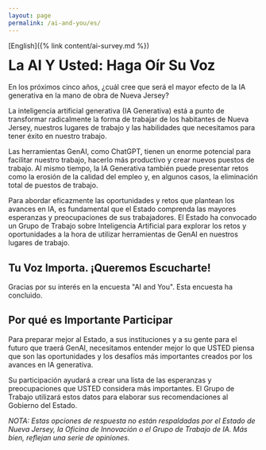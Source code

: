 ```yaml
---
layout: page
permalink: /ai-and-you/es/
---
```


[English]({% link content/ai-survey.md %})

<h1 style="margin-top: .3em"> La AI Y Usted: Haga Oír Su Voz </h1>

<p class="font-mono-lg text-bold"> En los próximos cinco años, ¿cuál cree que será el mayor efecto de la IA generativa en la mano de obra de Nueva Jersey? </p>

La inteligencia artificial generativa (IA Generativa) está a punto de transformar radicalmente la forma de trabajar de los habitantes de Nueva Jersey, nuestros lugares de trabajo y las habilidades que necesitamos para tener éxito en nuestro trabajo.

Las herramientas GenAI, como ChatGPT, tienen un enorme potencial para facilitar nuestro trabajo, hacerlo más productivo y crear nuevos puestos de trabajo. Al mismo tiempo, la IA Generativa también puede presentar retos como la erosión de la calidad del empleo y, en algunos casos, la eliminación total de puestos de trabajo.

Para abordar eficazmente las oportunidades y retos que plantean los avances en IA, es fundamental que el Estado comprenda las mayores esperanzas y preocupaciones de sus trabajadores. El Estado ha convocado un Grupo de Trabajo sobre Inteligencia Artificial para explorar los retos y oportunidades a la hora de utilizar herramientas de GenAI en nuestros lugares de trabajo.

## Tu Voz Importa. ¡Queremos Escucharte!

Gracias por su interés en la encuesta "AI and You". Esta encuesta ha concluido.

## Por qué es Importante Participar

Para preparar mejor al Estado, a sus instituciones y a su gente para el futuro que traerá GenAI, necesitamos entender mejor lo que USTED piensa que son las oportunidades y los desafíos más importantes creados por los avances en IA generativa.

Su participación ayudará a crear una lista de las esperanzas y preocupaciones que USTED considera más importantes. El Grupo de Trabajo utilizará estos datos para elaborar sus recomendaciones al Gobierno del Estado.

_NOTA: Estas opciones de respuesta no están respaldadas por el Estado de Nueva Jersey, la Oficina de Innovación o el Grupo de Trabajo de IA. Más bien, reflejan una serie de opiniones._
